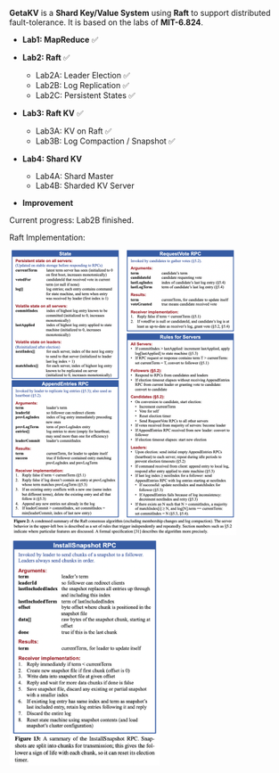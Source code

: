 **GetaKV** is a **Shard Key/Value System** using **Raft** to support distributed fault-tolerance.
It is based on the labs of **MIT-6.824**.

- **Lab1: MapReduce** ✅

- **Lab2: Raft** ✅
  
    - Lab2A: Leader Election ✅
    - Lab2B: Log Replication ✅
    - Lab2C: Persistent States ✅
    
- **Lab3: Raft KV** ✅
  
    - Lab3A: KV on Raft ✅
    - Lab3B: Log Compaction / Snapshot ✅
    
- **Lab4: Shard KV**
  
    - Lab4A: Shard Master
    - Lab4B: Sharded KV Server
    
- **Improvement**

  

Current progress: Lab2B finished.



Raft Implementation:

<img src="assets/image-20230413133324787.png" alt="image-20230413133324787" style="zoom:50%;" />

<img src="assets/image-20230413133359027.png" alt="image-20230413133359027" style="zoom:40%;" />